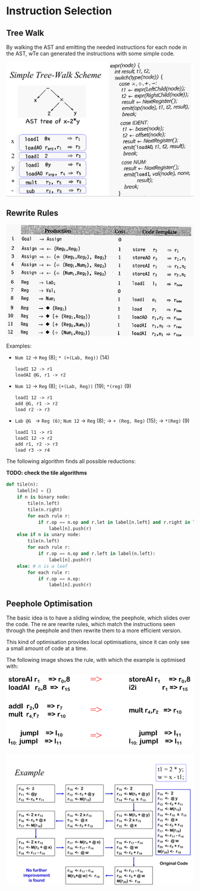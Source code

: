 # Instruction Selection

## Tree Walk

By walking the AST and emitting the needed instructions for each node in the AST, wTe can generated the instructions with some simple code.

<img src="./res/9_Instruction%20Selection/image-20231117083800156.png" alt="image-20231117083800156" style="zoom:60%;" />

## Rewrite Rules

![image-20231117083816886](./res/9_Instruction%20Selection/image-20231117083816886.png)

Examples:

* `Num 12` -> `Reg` (8); `* (+(Lab, Reg))` (14)  

  ```assembly
  loadI 12 -> r1
  loadAI @G, r1 -> r2
  ```

* `Num 12` -> `Reg` (8); `(+(Lab, Reg))` (19); `*(reg)` (9)

  ```assembly
  loadI 12 -> r1
  add @G, r1 -> r2
  load r2 -> r3
  ```

* `Lab @G ` -> `Reg (6)`; `Num 12` -> `Reg` (8); -> `+ (Reg, Reg)` (15); -> `*(Reg)` (9) 

  ```assembly
  loadI l1 -> r1
  loadI 12 -> r2
  add r1, r2 -> r3
  load r3 -> r4
  ```

The following algorithm finds all possible reductions:

**TODO: check the tile algorithms**

```python
def tile(n):
    label[n] = {}
    if n is binary node:
        tile(n.left)
        tile(n.right)
        for each rule r:
        	if r.op == n.op and r.let in label[n.left] and r.right in label[n.right]:
                label[n].push(r)
    else if n is unary node:
        tile(n.left)
        for each rule r:
            if r.op == n.op and r.left in label(n.left):
                label[n].push(r)
    else: # n is a leaf
        for each rule r:
            if r.op == n.op:
                label[n].push(r)    
```

## Peephole Optimisation

The basic idea is to have a sliding window, the peephole, which slides over the code. The re are rewrite rules, which match the instructions seen through the peephole and then rewrite them to a more efficient version. 

This kind of optimisation provides local optimisations, since it can only see a small amount of code at a time.

The following image shows the rule, with which the example is optimised with:

<img src="./res/9_Instruction%20Selection/image-20231117083912559.png" alt="image-20231117083912559" style="zoom:67%;" />

![image-20231117083847262](./res/9_Instruction%20Selection/image-20231117083847262.png)